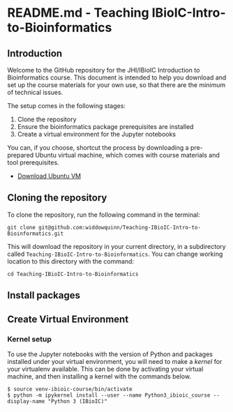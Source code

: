 # README.md - Teaching IBioIC-Intro-to-Bioinformatics

## Introduction

Welcome to the GitHub repository for the JHI/IBioIC Introduction to Bioinformatics course. This document is intended to help you download and set up the course materials for your own use, so that there are the minimum of technical issues.

The setup comes in the following stages:

1. Clone the repository
2. Ensure the bioinformatics package prerequisites are installed
3. Create a virtual environment for the Jupyter notebooks

You can, if you choose, shortcut the process by downloading a pre-prepared Ubuntu virtual machine, which comes with course materials and tool prerequisites.

* [Download Ubuntu VM]()

## Cloning the repository

To clone the repository, run the following command in the terminal:

```
git clone git@github.com:widdowquinn/Teaching-IBioIC-Intro-to-Bioinformatics.git
```

This will download the repository in your current directory, in a subdirectory called `Teaching-IBioIC-Intro-to-Bioinformatics`. You can change working location to this directory with the command:

`cd Teaching-IBioIC-Intro-to-Bioinformatics`

## Install packages

## Create Virtual Environment

### Kernel setup

To use the Jupyter notebooks with the version of Python and packages installed under your virtual environment, you will need to make a *kernel* for your virtualenv available. This can be done by activating your virtual machine, and then installing a kernel with the commands below.

```
$ source venv-ibioic-course/bin/activate
$ python -m ipykernel install --user --name Python3_ibioic_course --display-name "Python 3 (IBioIC)"
```